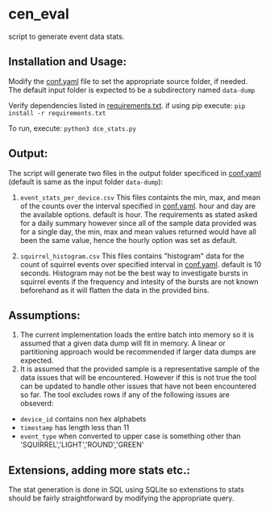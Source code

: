 # cen_eval
script to generate event data stats.

## Installation and Usage:
Modify the [conf.yaml](https://github.com/boonder/cen_eval/blob/main/config.yaml) file to set the appropriate source folder, if needed. The default input folder is expected to be a subdirectory named ```data-dump```

Verify dependencies listed in [requirements.txt](https://github.com/boonder/cen_eval/blob/main/requirements.txt). if using pip execute:
```pip install -r requirements.txt```

To run, execute:
```python3 dce_stats.py```

## Output:
The script will generate two files in the output folder specificed in [conf.yaml](https://github.com/boonder/cen_eval/blob/main/config.yaml) (default is same as the input folder ```data-dump```):

1. ```event_stats_per_device.csv```
This files containts the min, max, and mean of the counts over the interval specified in [conf.yaml](https://github.com/boonder/cen_eval/blob/main/config.yaml). hour and day are the available options. default is hour. The requirements as stated asked for a daily summary however since all of the sample data provided was for a single day, the min, max and mean values returned would have all been the same value, hence the hourly option was set as default.

2. ```squirrel_histogram.csv``` 
This files contains "histogram" data for the count of squirrel events over specified interval in [conf.yaml](https://github.com/boonder/cen_eval/blob/main/config.yaml). default is 10 seconds. Histogram may not be the best way to investigate bursts in squirrel events if the frequency and intesity of the bursts are not known beforehand as it will flatten the data in the provided bins.

## Assumptions:
1. The current implementation loads the entire batch into memory so it is assumed that a given data dump will fit in memory. A linear or partitioning approach would be recommended if larger data dumps are expected.
2. It is assumed that the provided sample is a representative sample of the data issues that will be encountered. However if this is not true the tool can be updated to handle other issues that have not been encountered so far. The tool excludes rows if any of the following issues are obseverd:
* ```device_id``` contains non hex alphabets
* ```timestamp``` has length less than 11
* ```event_type```  when converted to upper case is something other than 'SQUIRREL','LIGHT','ROUND','GREEN'


## Extensions, adding more stats etc.:
The stat generation is done in SQL using SQLite so extenstions to stats should be fairly straightforward by modifying the appropriate query. 
